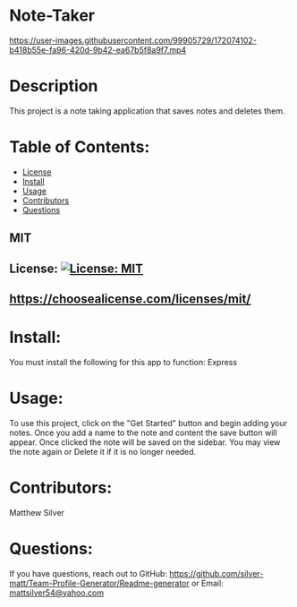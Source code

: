   # Note-Taker


https://user-images.githubusercontent.com/99905729/172074102-b418b55e-fa96-420d-9b42-ea67b5f8a9f7.mp4


  # Description 
  This project is a note taking application that saves notes and deletes them.

  # Table of Contents:
  * [License](#License)
  * [Install](#Install)
  * [Usage](#Usage)
  * [Contributors](#Contributors)
  * [Questions](#Questions)

  ## MIT
  ## License: [![License: MIT](https://img.shields.io/badge/License-MIT-yellow.svg)](https://opensource.org/licenses/MIT)
  ## https://choosealicense.com/licenses/mit/

  # Install:
  You must install the following for this app to function: Express

  # Usage:
 To use this project, click on the "Get Started" button and begin adding your notes. Once you add a name to the note and content the save button will appear. Once clicked the note will be saved on the sidebar. You may view the note again or Delete it if it is no longer needed.

  # Contributors:
  Matthew Silver

  # Questions:
  If you have questions, reach out to 
  GitHub: https://github.com/silver-matt/Team-Profile-Generator/Readme-generator
  or
  Email: mattsilver54@yahoo.com
